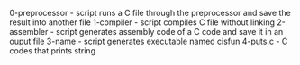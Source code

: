 0-preprocessor - script runs a C file through the preprocessor and save the result into another file
1-compiler - script compiles C file without linking
2-assembler - script generates assembly code of a C code and save it in an ouput file
3-name - script generates executable named cisfun
4-puts.c - C codes that prints string

